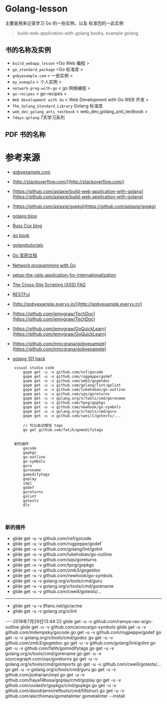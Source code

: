 # Golang-lesson

主要是用来记录学习 Go 的一些实例，以及 标准包的一此实例

> build-web-application-with-golang books, example golang

## 书的名称及实例

* `build_webapp_lesson` <Go Web 编程 >
* `go_standard_package` <Go 标准库 >
* `gobyexample.com` < 一些实例 >
* `my_exmaple` < 个人实例 >
* `network-prog-with-go` < go 网络编程 >
* `go-recipes` < go-recipes >
* `Web Development with Go` < Web Development with Go WEB 开发 >
* `The_Golang_Standard_Library` Golang 标准库
* `web_dev_golang_anti_textbook` < web_dev_golang_anti_textbook >
* `7days-golang` 7天学习系列


## PDF 书的名称

# 参考来源

* [gobyexample.com](http://gobyexample.com)
* [http://stackoverflow.com/](http://stackoverflow.com/)
* [https://github.com/astaxie/build-web-application-with-golang](https://github.com/astaxie/build-web-application-with-golang)
* [https://github.com/astaxie/gopkg](https://github.com/astaxie/gopkg)
* [golang blog](http://blog.golang.org)
* [Russ Cox blog](http://research.swtch.com/)
* [go book](http://go-book.appsp0t.com/)
* [golangtutorials](http://golangtutorials.blogspot.com)
* [Go 官网文档](http://golang.org/doc/)
* [Network programming with Go](http://jan.newmarch.name/go/)
* [setup-the-rails-application-for-internationalization](http://guides.rubyonrails.org/i18n.html#setup-the-rails-application-for-internationalization)
* [The Cross-Site Scripting (XSS) FAQ](http://www.cgisecurity.com/xss-faq.html)
* [RESTFul](http://www.ruanyifeng.com/blog/2011/09/restful.html)
* [http://gobyexample.everyx.in/](http://gobyexample.everyx.in/)
* [https://github.com/jemygraw/TechDoc](https://github.com/jemygraw/TechDoc)
* [https://github.com/jemygraw/GoQuickLearn](https://github.com/jemygraw/GoQuickLearn)
* [https://github.com/mmcgrana/gobyexample](https://github.com/mmcgrana/gobyexample)

* [golang 101 hack](https://nanxiao.gitbooks.io/golang-101-hacks/)

```
    visual studio code
        gopm get -u -v github.com/nsf/gocode
        gopm get -u -v github.com/rogpeppe/godef
        gopm get -u -v github.com/zmb3/gogetdoc
        gopm get -u -v github.com/golang/lint/golint
        gopm get -u -v github.com/lukehoban/go-outline
        gopm get -u -v github.com/sqs/goreturns
        gopm get -u -v golang.org/x/tools/cmd/gorename
        gopm get -u -v github.com/tpng/gopkgs
        gopm get -u -v github.com/newhook/go-symbols
        gopm get -u -v golang.org/x/tools/cmd/guru
        gopm get -u -v github.com/cweill/gotests/...

        // 可以自动增加 tags
        go get github.com/fatih/gomodifytags
 

    新的插件
        gocode
        gopkgs
        go-outline
        go-symbols
        guru
        gorename
        gomodifytags
        goplay
        impl
        godef
        goreturns
        golint
        gotests
        dlv



```

### 新的插件

 
* glide get -u -v github.com/nsf/gocode
* glide get -u -v github.com/rogpeppe/godef
* glide get -u -v github.com/golang/lint/golint
* glide get -u -v github.com/lukehoban/go-outline
* glide get -u -v github.com/sqs/goreturns
* glide get -u -v github.com/tpng/gopkgs
* glide get -u -v github.com/zmb3/gogetdoc
* glide get -u -v github.com/newhook/go-symbols
* glide get -u -v golang.org/x/tools/cmd/guru
* glide get -u -v golang.org/x/tools/cmd/gorename
* glide get -u -v github.com/cweill/gotests/...


---
* glide get -u -v 9fans.net/go/acme
* glide get -u -v golang.org/x/lint




----2018年7月29日13:44:22
glide get -u -v github.com/ramya-rao-a/go-outline
glide get -u -v github.com/acroca/go-symbols
glide get -u -v github.com/mdempsky/gocode
go get -u -v github.com/rogpeppe/godef
go get -u -v golang.org/x/tools/cmd/godoc
go get -u -v github.com/zmb3/gogetdoc
go get -u -v github.com/golang/lint/golint
go get -u -v github.com/fatih/gomodifytags
go get -u -v golang.org/x/tools/cmd/gorename
go get -u -v sourcegraph.com/sqs/goreturns
go get -u -v golang.org/x/tools/cmd/goimports
go get -u -v github.com/cweill/gotests/...
go get -u -v golang.org/x/tools/cmd/guru
go get -u -v github.com/josharian/impl
go get -u -v github.com/haya14busa/goplay/cmd/goplay
go get -u -v github.com/uudashr/gopkgs/cmd/gopkgs
go get -u -v github.com/davidrjenni/reftools/cmd/fillstruct
go get -u -v github.com/alecthomas/gometalinter
gometalinter --install

